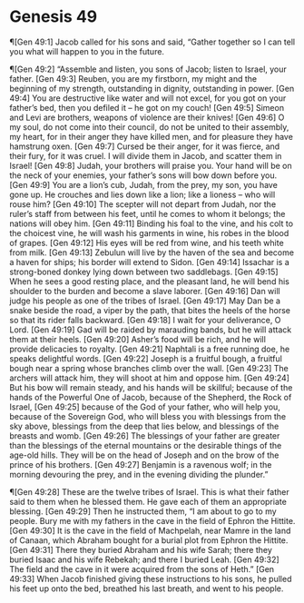 # Genesis 49

¶[Gen 49:1] Jacob called for his sons and said, “Gather together so I can tell you what will happen to you in the future.

¶[Gen 49:2] “Assemble and listen, you sons of Jacob; listen to Israel, your father.
[Gen 49:3] Reuben, you are my firstborn, my might and the beginning of my strength, outstanding in dignity, outstanding in power.
[Gen 49:4] You are destructive like water and will not excel, for you got on your father’s bed, then you defiled it – he got on my couch!
[Gen 49:5] Simeon and Levi are brothers, weapons of violence are their knives!
[Gen 49:6] O my soul, do not come into their council, do not be united to their assembly, my heart, for in their anger they have killed men, and for pleasure they have hamstrung oxen.
[Gen 49:7] Cursed be their anger, for it was fierce, and their fury, for it was cruel. I will divide them in Jacob, and scatter them in Israel!
[Gen 49:8] Judah, your brothers will praise you. Your hand will be on the neck of your enemies, your father’s sons will bow down before you.
[Gen 49:9] You are a lion’s cub, Judah, from the prey, my son, you have gone up. He crouches and lies down like a lion; like a lioness – who will rouse him?
[Gen 49:10] The scepter will not depart from Judah, nor the ruler’s staff from between his feet, until he comes to whom it belongs; the nations will obey him.
[Gen 49:11] Binding his foal to the vine, and his colt to the choicest vine, he will wash his garments in wine, his robes in the blood of grapes.
[Gen 49:12] His eyes will be red from wine, and his teeth white from milk.
[Gen 49:13] Zebulun will live by the haven of the sea and become a haven for ships; his border will extend to Sidon.
[Gen 49:14] Issachar is a strong-boned donkey lying down between two saddlebags.
[Gen 49:15] When he sees a good resting place, and the pleasant land, he will bend his shoulder to the burden and become a slave laborer.
[Gen 49:16] Dan will judge his people as one of the tribes of Israel.
[Gen 49:17] May Dan be a snake beside the road, a viper by the path, that bites the heels of the horse so that its rider falls backward.
[Gen 49:18] I wait for your deliverance, O Lord.
[Gen 49:19] Gad will be raided by marauding bands, but he will attack them at their heels.
[Gen 49:20] Asher’s food will be rich, and he will provide delicacies to royalty.
[Gen 49:21] Naphtali is a free running doe, he speaks delightful words.
[Gen 49:22] Joseph is a fruitful bough, a fruitful bough near a spring whose branches climb over the wall.
[Gen 49:23] The archers will attack him, they will shoot at him and oppose him.
[Gen 49:24] But his bow will remain steady, and his hands will be skillful; because of the hands of the Powerful One of Jacob, because of the Shepherd, the Rock of Israel,
[Gen 49:25] because of the God of your father, who will help you, because of the Sovereign God, who will bless you with blessings from the sky above, blessings from the deep that lies below, and blessings of the breasts and womb.
[Gen 49:26] The blessings of your father are greater than the blessings of the eternal mountains or the desirable things of the age-old hills. They will be on the head of Joseph and on the brow of the prince of his brothers.
[Gen 49:27] Benjamin is a ravenous wolf; in the morning devouring the prey, and in the evening dividing the plunder.”

¶[Gen 49:28] These are the twelve tribes of Israel. This is what their father said to them when he blessed them. He gave each of them an appropriate blessing.
[Gen 49:29] Then he instructed them, “I am about to go to my people. Bury me with my fathers in the cave in the field of Ephron the Hittite.
[Gen 49:30] It is the cave in the field of Machpelah, near Mamre in the land of Canaan, which Abraham bought for a burial plot from Ephron the Hittite.
[Gen 49:31] There they buried Abraham and his wife Sarah; there they buried Isaac and his wife Rebekah; and there I buried Leah.
[Gen 49:32] The field and the cave in it were acquired from the sons of Heth.”
[Gen 49:33] When Jacob finished giving these instructions to his sons, he pulled his feet up onto the bed, breathed his last breath, and went to his people.
